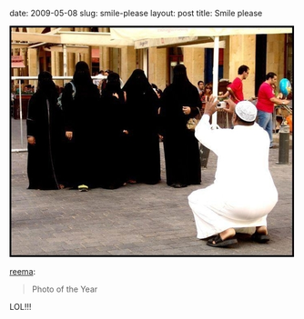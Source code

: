 date: 2009-05-08
slug: smile-please
layout: post
title: Smile please


<img src="/static/tumblr_files/YEp97HAUxmsxznjl6qE8xhu7o1_500.jpg"/><br/><p><a href="http://reema.tumblr.com/post/100709123" target="_blank">reema</a>:</p>

<blockquote>Photo of the Year</blockquote>

<p>LOL!!!</p>
